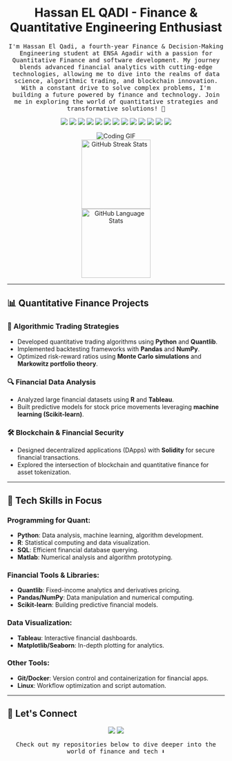 <h1 align="center">
  <b>Hassan EL QADI - Finance & Quantitative Engineering Enthusiast</b>
</h1>

<p align="center"><samp>
I'm Hassan El Qadi, a fourth-year Finance & Decision-Making Engineering student at ENSA Agadir with a passion for Quantitative Finance and software development. My journey blends advanced financial analytics with cutting-edge technologies, allowing me to dive into the realms of data science, algorithmic trading, and blockchain innovation. With a constant drive to solve complex problems, I'm building a future powered by finance and technology. Join me in exploring the world of quantitative strategies and transformative solutions! 🚀
</samp></p>

<p align="center">
  <!-- Tech Badges -->
  <img src="https://img.shields.io/badge/Python-3776AB?style=for-the-badge&logo=python&logoColor=white">
  <img src="https://img.shields.io/badge/R-276DC3?style=for-the-badge&logo=r&logoColor=white">
  <img src="https://img.shields.io/badge/SQL-336791?style=for-the-badge&logo=postgresql&logoColor=white">
  <img src="https://img.shields.io/badge/Tableau-E97627?style=for-the-badge&logo=tableau&logoColor=white">
  <img src="https://img.shields.io/badge/Matlab-0076A8?style=for-the-badge&logo=mathworks&logoColor=white">
  <img src="https://img.shields.io/badge/Quantlib-1C9AD6?style=for-the-badge&logoColor=white">
  <img src="https://img.shields.io/badge/NumPy-013243?style=for-the-badge&logo=numpy&logoColor=white">
  <img src="https://img.shields.io/badge/Pandas-150458?style=for-the-badge&logo=pandas&logoColor=white">
  <img src="https://img.shields.io/badge/Scikit--Learn-F7931E?style=for-the-badge&logo=scikit-learn&logoColor=white">
  <img src="https://img.shields.io/badge/Docker-2496ED?style=for-the-badge&logo=docker&logoColor=white">
  <img src="https://img.shields.io/badge/Git-E44C30?style=for-the-badge&logo=git&logoColor=white">
  <img src="https://img.shields.io/badge/Linux-FCC624?style=for-the-badge&logo=linux&logoColor=black">
  <img src="https://img.shields.io/badge/Jupyter-F37626?style=for-the-badge&logo=jupyter&logoColor=white">
</p>

<div align="center">
  <img src="https://media.giphy.com/media/Q2T7BXRiDFPJcPoA7Z/giphy.gif" alt="Coding GIF">
</div>

<div align="center">
  <!-- GitHub Stats -->
  <img src="https://streak-stats.demolab.com?user=hassanelq&locale=en&mode=weekly&hide_border=false&border_radius=5&theme=dark" height="160" alt="GitHub Streak Stats"  /><br/>
  <img src="https://github-readme-stats.vercel.app/api/top-langs?username=hassanelq&locale=en&hide_title=false&layout=compact&card_width=320&langs_count=8&hide_border=false&theme=dark" height="160" alt="GitHub Language Stats"  />
</div>

---

## 📊 Quantitative Finance Projects

### 🚀 Algorithmic Trading Strategies
- Developed quantitative trading algorithms using **Python** and **Quantlib**.
- Implemented backtesting frameworks with **Pandas** and **NumPy**.
- Optimized risk-reward ratios using **Monte Carlo simulations** and **Markowitz portfolio theory**.

### 🔍 Financial Data Analysis
- Analyzed large financial datasets using **R** and **Tableau**.
- Built predictive models for stock price movements leveraging **machine learning (Scikit-learn)**.

### 🛠️ Blockchain & Financial Security
- Designed decentralized applications (DApps) with **Solidity** for secure financial transactions.
- Explored the intersection of blockchain and quantitative finance for asset tokenization.

---

## 🔧 Tech Skills in Focus

### Programming for Quant:
- **Python**: Data analysis, machine learning, algorithm development.
- **R**: Statistical computing and data visualization.
- **SQL**: Efficient financial database querying.
- **Matlab**: Numerical analysis and algorithm prototyping.

### Financial Tools & Libraries:
- **Quantlib**: Fixed-income analytics and derivatives pricing.
- **Pandas/NumPy**: Data manipulation and numerical computing.
- **Scikit-learn**: Building predictive financial models.

### Data Visualization:
- **Tableau**: Interactive financial dashboards.
- **Matplotlib/Seaborn**: In-depth plotting for analytics.

### Other Tools:
- **Git/Docker**: Version control and containerization for financial apps.
- **Linux**: Workflow optimization and script automation.

---

## 🤝 Let's Connect
<p align="center">
  <a href="https://linkedin.com/in/el-qadi"><img src="https://img.shields.io/badge/LinkedIn-0077B5?style=for-the-badge&logo=linkedin&logoColor=white"/></a>
  <a href="mailto:hassanelqadi3@gmail.com"><img src="https://img.shields.io/badge/Email-D14836?style=for-the-badge&logo=gmail&logoColor=white"/></a>
</p>

<p align="center"><samp>
Check out my repositories below to dive deeper into the world of finance and tech ⬇️  
</samp></p>
